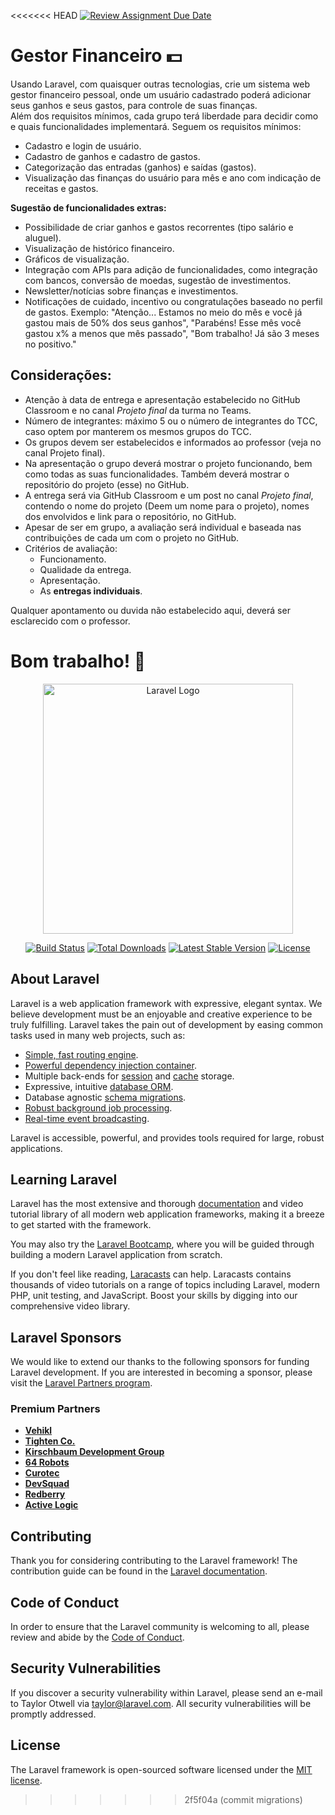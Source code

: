 <<<<<<< HEAD
[![Review Assignment Due Date](https://classroom.github.com/assets/deadline-readme-button-22041afd0340ce965d47ae6ef1cefeee28c7c493a6346c4f15d667ab976d596c.svg)](https://classroom.github.com/a/qIBvbld5)
# Gestor Financeiro 💵
Usando Laravel, com quaisquer outras tecnologias, crie um sistema web gestor financeiro pessoal, onde um usuário cadastrado poderá adicionar seus ganhos e seus gastos, para controle de suas finanças.  
Além dos requisitos mínimos, cada grupo terá liberdade para decidir como e quais funcionalidades implementará. Seguem os requisitos mínimos:
 
- Cadastro e login de usuário.
- Cadastro de ganhos e cadastro de gastos.
- Categorização das entradas (ganhos) e saídas (gastos).
- Visualização das finanças do usuário para mês e ano com indicação de receitas e gastos.
 
**Sugestão de funcionalidades extras:**
 
- Possibilidade de criar ganhos e gastos recorrentes (tipo salário e aluguel).
- Visualização  de histórico financeiro.
- Gráficos de visualização.
- Integração com APIs para adição de funcionalidades, como integração com bancos, conversão de moedas, sugestão de investimentos.
- Newsletter/notícias sobre finanças e investimentos.
- Notificações de cuidado, incentivo ou congratulações baseado no perfil de gastos. Exemplo: "Atenção... Estamos no meio do mês e você já gastou mais de 50% dos seus ganhos", "Parabéns! Esse mês você gastou x% a menos que mês passado", "Bom trabalho! Já são 3 meses no positivo."

## Considerações:

- Atenção à data de entrega e apresentação estabelecido no GitHub Classroom e no canal *Projeto final* da turma no Teams.
- Número de integrantes: máximo 5 ou o número de integrantes do TCC, caso optem por manterem os mesmos grupos do TCC.
- Os grupos devem ser estabelecidos e informados ao professor (veja no canal Projeto final).
- Na apresentação o grupo deverá mostrar o projeto funcionando, bem como todas as suas funcionalidades. Também deverá mostrar o repositório do projeto (esse) no GitHub.
- A entrega será via GitHub Classroom e um post no canal *Projeto final*, contendo o nome do projeto (Deem um nome para o projeto), nomes dos envolvidos e link para o repositório, no GitHub.
- Apesar de ser em grupo, a avaliação será individual e baseada nas contribuições de cada um com o projeto no GitHub.
- Critérios de avaliação:
    - Funcionamento.
    - Qualidade da entrega.
    - Apresentação.
    - As **entregas individuais**.
 
Qualquer apontamento ou duvida não estabelecido aqui, deverá ser esclarecido com o professor.
 
Bom trabalho! 🚀
=======
<p align="center"><a href="https://laravel.com" target="_blank"><img src="https://raw.githubusercontent.com/laravel/art/master/logo-lockup/5%20SVG/2%20CMYK/1%20Full%20Color/laravel-logolockup-cmyk-red.svg" width="400" alt="Laravel Logo"></a></p>

<p align="center">
<a href="https://github.com/laravel/framework/actions"><img src="https://github.com/laravel/framework/workflows/tests/badge.svg" alt="Build Status"></a>
<a href="https://packagist.org/packages/laravel/framework"><img src="https://img.shields.io/packagist/dt/laravel/framework" alt="Total Downloads"></a>
<a href="https://packagist.org/packages/laravel/framework"><img src="https://img.shields.io/packagist/v/laravel/framework" alt="Latest Stable Version"></a>
<a href="https://packagist.org/packages/laravel/framework"><img src="https://img.shields.io/packagist/l/laravel/framework" alt="License"></a>
</p>

## About Laravel

Laravel is a web application framework with expressive, elegant syntax. We believe development must be an enjoyable and creative experience to be truly fulfilling. Laravel takes the pain out of development by easing common tasks used in many web projects, such as:

- [Simple, fast routing engine](https://laravel.com/docs/routing).
- [Powerful dependency injection container](https://laravel.com/docs/container).
- Multiple back-ends for [session](https://laravel.com/docs/session) and [cache](https://laravel.com/docs/cache) storage.
- Expressive, intuitive [database ORM](https://laravel.com/docs/eloquent).
- Database agnostic [schema migrations](https://laravel.com/docs/migrations).
- [Robust background job processing](https://laravel.com/docs/queues).
- [Real-time event broadcasting](https://laravel.com/docs/broadcasting).

Laravel is accessible, powerful, and provides tools required for large, robust applications.

## Learning Laravel

Laravel has the most extensive and thorough [documentation](https://laravel.com/docs) and video tutorial library of all modern web application frameworks, making it a breeze to get started with the framework.

You may also try the [Laravel Bootcamp](https://bootcamp.laravel.com), where you will be guided through building a modern Laravel application from scratch.

If you don't feel like reading, [Laracasts](https://laracasts.com) can help. Laracasts contains thousands of video tutorials on a range of topics including Laravel, modern PHP, unit testing, and JavaScript. Boost your skills by digging into our comprehensive video library.

## Laravel Sponsors

We would like to extend our thanks to the following sponsors for funding Laravel development. If you are interested in becoming a sponsor, please visit the [Laravel Partners program](https://partners.laravel.com).

### Premium Partners

- **[Vehikl](https://vehikl.com/)**
- **[Tighten Co.](https://tighten.co)**
- **[Kirschbaum Development Group](https://kirschbaumdevelopment.com)**
- **[64 Robots](https://64robots.com)**
- **[Curotec](https://www.curotec.com/services/technologies/laravel/)**
- **[DevSquad](https://devsquad.com/hire-laravel-developers)**
- **[Redberry](https://redberry.international/laravel-development/)**
- **[Active Logic](https://activelogic.com)**

## Contributing

Thank you for considering contributing to the Laravel framework! The contribution guide can be found in the [Laravel documentation](https://laravel.com/docs/contributions).

## Code of Conduct

In order to ensure that the Laravel community is welcoming to all, please review and abide by the [Code of Conduct](https://laravel.com/docs/contributions#code-of-conduct).

## Security Vulnerabilities

If you discover a security vulnerability within Laravel, please send an e-mail to Taylor Otwell via [taylor@laravel.com](mailto:taylor@laravel.com). All security vulnerabilities will be promptly addressed.

## License

The Laravel framework is open-sourced software licensed under the [MIT license](https://opensource.org/licenses/MIT).
>>>>>>> 2f5f04a (commit migrations)
